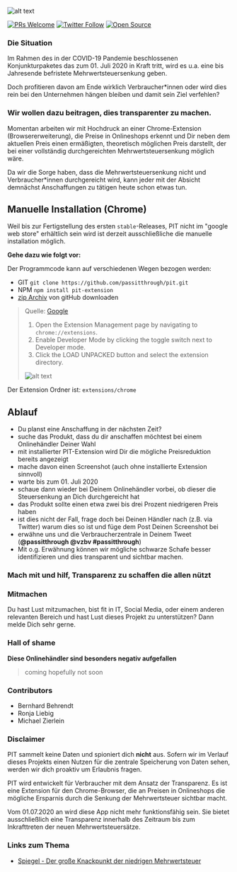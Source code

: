 ![alt text][banner]

[![PRs Welcome](https://img.shields.io/badge/PRs-welcome-brightgreen.svg?style=flat-square)](http://makeapullrequest.com)
[![Twitter Follow](https://img.shields.io/twitter/follow/passitthrough.svg?style=social)](https://twitter.com/passitthrough)
[![Open Source](https://badges.frapsoft.com/os/v1/open-source.svg?v=103)](https://opensource.org/)

### Die Situation
Im Rahmen des in der COVID-19 Pandemie beschlossenen Konjunkturpaketes das zum 01. Juli 2020 in Kraft tritt, wird es u.a. 
eine bis Jahresende befristete Mehrwertsteuersenkung geben.
 
Doch profitieren davon am Ende wirklich Verbraucher*innen oder wird dies rein bei den Unternehmen hängen bleiben und damit sein Ziel verfehlen?


### Wir wollen dazu beitragen, dies transparenter zu machen. 

Momentan arbeiten wir mit Hochdruck an einer Chrome-Extension (Browsererweiterung), die Preise in Onlineshops erkennt 
und Dir neben dem aktuellen Preis einen ermäßigten, theoretisch möglichen Preis darstellt, der bei einer vollständig durchgereichten 
Mehrwertsteuersenkung möglich wäre.

Da wir die Sorge haben, dass die Mehrwertsteuersenkung nicht und Verbraucher*innen durchgereicht wird, kann jeder mit der
 Absicht demnächst Anschaffungen zu tätigen heute schon etwas tun.

## Manuelle Installation (Chrome)

Weil bis zur Fertigstellung des ersten `stable`-Releases, PIT nicht im "google web store" erhältlich sein wird
ist derzeit ausschließliche die manuelle installation möglich. 

**Gehe dazu wie folgt vor:**
 
 Der Programmcode kann auf verschiedenen Wegen bezogen werden:
 
- GIT  `git clone https://github.com/passitthrough/pit.git`
- NPM  `npm install pit-extension`
- [zip Archiv] von gitHub downloaden 
 
 
> Quelle: [Google]
> 1. Open the Extension Management page by navigating to `chrome://extensions`.
> 2. Enable Developer Mode by clicking the toggle switch next to Developer mode.
> 3. Click the LOAD UNPACKED button and select the extension directory.
>
> ![alt text][installchromemanually]

Der Extension Ordner ist: `extensions/chrome`


## Ablauf

- Du planst eine Anschaffung in der nächsten Zeit?
- suche das Produkt, dass du dir anschaffen möchtest bei einem Onlinehändler Deiner Wahl
- mit installierter PIT-Extension wird Dir die mögliche Preisreduktion bereits angezeigt
- mache davon einen Screenshot (auch ohne installierte Extension sinnvoll)
- warte bis zum 01. Juli 2020
- schaue dann wieder bei Deinem Onlinehändler vorbei, ob dieser die Steuersenkung an Dich durchgereicht hat
- das Produkt sollte einen etwa zwei bis drei Prozent niedrigeren Preis haben
- ist dies nicht der Fall, frage doch bei Deinen Händler nach (z.B. via Twitter) warum dies so ist und füge dem Post Deinen Screenshot bei
- erwähne uns und die Verbraucherzentrale in Deinem Tweet (**@passitthrough @vzbv #passitthrough**)
- Mit o.g. Erwähnung können wir mögliche schwarze Schafe besser identifizieren und dies transparent und sichtbar machen.


### Mach mit und hilf, Transparenz zu schaffen die allen nützt


### Mitmachen
Du hast Lust mitzumachen, bist fit in IT, Social Media, oder einem anderen relevanten Bereich und hast Lust dieses Projekt zu unterstützen?
Dann melde Dich sehr gerne.


### Hall of shame

**Diese Onlinehändler sind besonders negativ aufgefallen**

> coming hopefully not soon


 


### Contributors

- Bernhard Behrendt
- Ronja Liebig
- Michael Zierlein


### Disclaimer

PIT sammelt keine Daten und spioniert dich **nicht** aus. 
Sofern wir im Verlauf dieses Projekts einen Nutzen für die zentrale Speicherung von Daten sehen, werden wir dich proaktiv
um Erlaubnis fragen. 

PIT wird entwickelt für Verbraucher mit dem Ansatz der Transparenz. 
Es ist eine Extension für den Chrome-Browser, die an Preisen in Onlineshops die mögliche Ersparnis durch die Senkung der 
Mehrwertsteuer sichtbar macht.  

Vom 01.07.2020 an wird diese App nicht mehr funktionsfähig sein. Sie bietet ausschließlich eine Transparenz innerhalb des
Zeitraum bis zum Inkrafttreten der neuen Mehrwertsteuersätze.

### Links zum Thema

- [Spiegel - Der große Knackpunkt der niedrigen Mehrwertsteuer]

[Spiegel - Der große Knackpunkt der niedrigen Mehrwertsteuer]: https://www.spiegel.de/wirtschaft/service/corona-konjunkturpaket-der-grosse-knackpunkt-der-niedrigen-mehrwertsteuer-a-d3b357fc-e472-4db8-aa09-53d9faff6859
[Google]: https://developer.chrome.com/extensions/getstarted
[banner]: https://i.imgur.com/JFFsB96.png "PIT Banner"
[installchromemanually]: https://developer.chrome.com/static/images/get_started/load_extension.png "Chrome install extension manually"
[zip Archiv]:https://github.com/passitthrough/pit/archive/master.zip "Extension Download"

